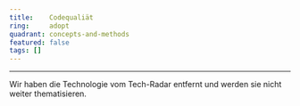 ```yaml
---
title:    Codequaliät  
ring:     adopt  
quadrant: concepts-and-methods
featured: false
tags: []
---
```

---

Wir haben die Technologie vom Tech-Radar entfernt und werden sie nicht weiter thematisieren.
